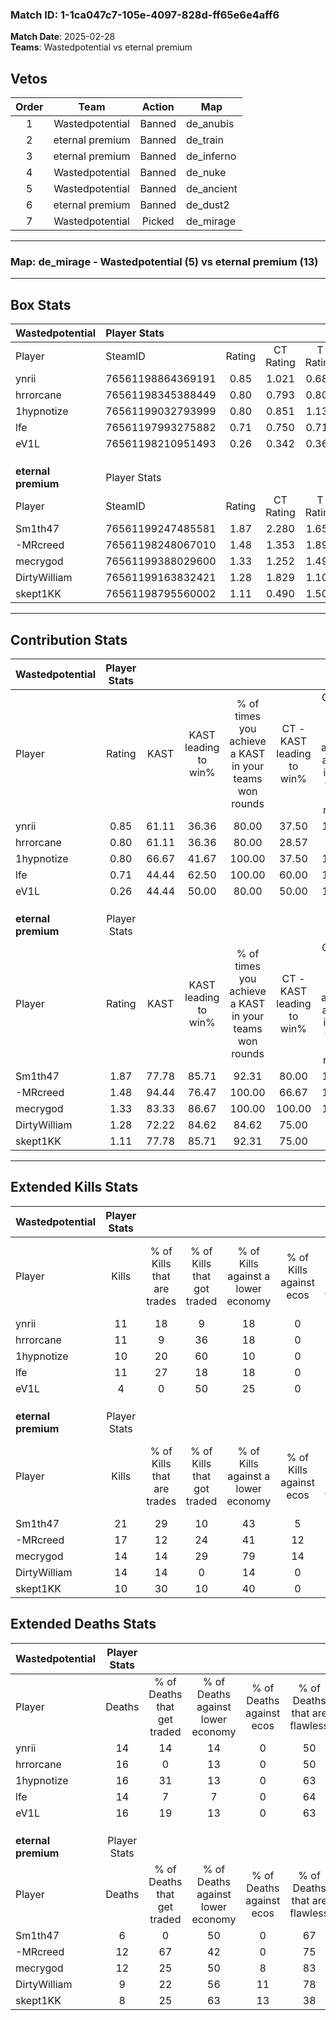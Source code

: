 ### Match ID: 1-1ca047c7-105e-4097-828d-ff65e6e4aff6  
**Match Date**: 2025-02-28  
**Teams**: Wastedpotential vs eternal premium  

## Vetos  

| Order | Team | Action | Map |
| :---: | :--: | :----: | --- |
| 1 | Wastedpotential | Banned | de_anubis |
| 2 | eternal premium | Banned | de_train |
| 3 | eternal premium | Banned | de_inferno |
| 4 | Wastedpotential | Banned | de_nuke |
| 5 | Wastedpotential | Banned | de_ancient |
| 6 | eternal premium | Banned | de_dust2 |
| 7 | Wastedpotential | Picked | de_mirage |

---  

### **Map**: de_mirage - Wastedpotential (5) vs eternal premium (13)  
---  

## Box Stats  

| **Wastedpotential** | Player Stats      |        |           |          |       |       |       |         |        |      |     |
| :- | :- | :-: | :-: | :-: | :-: | :-: | :-: | :-: | :-: | :-: | :-: |
| Player              | SteamID           | Rating | CT Rating | T Rating | KAST  |  ADR  | Kills | Assists | Deaths | K/D  | HS% |
| ynrii               | 76561198864369191 |  0.85  |   1.021   |  0.683   | 61.11 | 71.2  |  11   |    0    |   14   | 0.79 | 36  |
| hrrorcane           | 76561198345388449 |  0.80  |   0.793   |  0.804   | 61.11 | 69.8  |  11   |    2    |   16   | 0.69 | 72  |
| 1hypnotize          | 76561199032793999 |  0.80  |   0.851   |  1.134   | 66.67 | 67.2  |  10   |    5    |   16   | 0.63 | 70  |
| lfe                 | 76561197993275882 |  0.71  |   0.750   |  0.716   | 44.44 | 65.1  |  11   |    0    |   14   | 0.79 | 54  |
| eV1L                | 76561198210951493 |  0.26  |   0.342   |  0.365   | 44.44 | 43.8  |   4   |    3    |   16   | 0.25 | 25  |
|                     |                   |        |           |          |       |       |       |         |        |      |     |
|                     |                   |        |           |          |       |       |       |         |        |      |     |
|                     |                   |        |           |          |       |       |       |         |        |      |     |
| **eternal premium** | Player Stats      |        |           |          |       |       |       |         |        |      |     |
| Player              | SteamID           | Rating | CT Rating | T Rating | KAST  |  ADR  | Kills | Assists | Deaths | K/D  | HS% |
| Sm1th47             | 76561199247485581 |  1.87  |   2.280   |  1.659   | 77.78 | 113.0 |  21   |    8    |   6    | 3.50 | 80  |
| -MRcreed            | 76561198248067010 |  1.48  |   1.353   |  1.899   | 94.44 | 78.2  |  17   |    3    |   12   | 1.42 | 76  |
| mecrygod            | 76561199388029600 |  1.33  |   1.252   |  1.496   | 83.33 | 95.7  |  14   |    6    |   12   | 1.17 | 64  |
| DirtyWilliam        | 76561199163832421 |  1.28  |   1.829   |  1.107   | 72.22 | 83.6  |  14   |    3    |   9    | 1.56 | 71  |
| skept1KK            | 76561198795560002 |  1.11  |   0.490   |  1.505   | 77.78 | 68.1  |  10   |    3    |   8    | 1.25 | 80  |
---  

## Contribution Stats  

| **Wastedpotential** | Player Stats |       |                      |                                                        |                           |                                                             |                          |                                                            |
| :- | :-: | :-: | :-: | :-: | :-: | :-: | :-: | :-: |
| Player              |    Rating    | KAST  | KAST leading to win% | % of times you achieve a KAST in your teams won rounds | CT - KAST leading to win% | CT - % of times you achieve a KAST in your teams won rounds | T - KAST leading to win% | T - % of times you achieve a KAST in your teams won rounds |
| ynrii               |     0.85     | 61.11 |        36.36         |                         80.00                          |           37.50           |                           100.00                            |          33.33           |                           50.00                            |
| hrrorcane           |     0.80     | 61.11 |        36.36         |                         80.00                          |           28.57           |                            66.67                            |          50.00           |                           100.00                           |
| 1hypnotize          |     0.80     | 66.67 |        41.67         |                         100.00                         |           37.50           |                           100.00                            |          50.00           |                           100.00                           |
| lfe                 |     0.71     | 44.44 |        62.50         |                         100.00                         |           60.00           |                           100.00                            |          66.67           |                           100.00                           |
| eV1L                |     0.26     | 44.44 |        50.00         |                         80.00                          |           50.00           |                           100.00                            |          50.00           |                           50.00                            |
|                     |              |       |                      |                                                        |                           |                                                             |                          |                                                            |
|                     |              |       |                      |                                                        |                           |                                                             |                          |                                                            |
|                     |              |       |                      |                                                        |                           |                                                             |                          |                                                            |
| **eternal premium** | Player Stats |       |                      |                                                        |                           |                                                             |                          |                                                            |
| Player              |    Rating    | KAST  | KAST leading to win% | % of times you achieve a KAST in your teams won rounds | CT - KAST leading to win% | CT - % of times you achieve a KAST in your teams won rounds | T - KAST leading to win% | T - % of times you achieve a KAST in your teams won rounds |
| Sm1th47             |     1.87     | 77.78 |        85.71         |                         92.31                          |           80.00           |                           100.00                            |          88.89           |                           88.89                            |
| -MRcreed            |     1.48     | 94.44 |        76.47         |                         100.00                         |           66.67           |                           100.00                            |          81.82           |                           100.00                           |
| mecrygod            |     1.33     | 83.33 |        86.67         |                         100.00                         |          100.00           |                           100.00                            |          81.82           |                           100.00                           |
| DirtyWilliam        |     1.28     | 72.22 |        84.62         |                         84.62                          |           75.00           |                            75.00                            |          88.89           |                           88.89                            |
| skept1KK            |     1.11     | 77.78 |        85.71         |                         92.31                          |           75.00           |                            75.00                            |          90.00           |                           100.00                           |
---  

## Extended Kills Stats  

| **Wastedpotential** | Player Stats |                            |                            |                                    |                         |                              |                                 |                                       |                    |           |
| :- | :-: | :-: | :-: | :-: | :-: | :-: | :-: | :-: | :-: | :-: |
| Player              |    Kills     | % of Kills that are trades | % of Kills that got traded | % of Kills against a lower economy | % of Kills against ecos | % of Kills that are flawless | % of Kills that are close duels | % of Kills that are assisted by flash | Pistol Round Kills | AWP Kills |
| ynrii               |      11      |             18             |             9              |                 18                 |            0            |              55              |               18                |                   0                   |         2          |     1     |
| hrrorcane           |      11      |             9              |             36             |                 18                 |            0            |              91              |                0                |                   0                   |         0          |     0     |
| 1hypnotize          |      10      |             20             |             60             |                 10                 |            0            |              70              |                0                |                   0                   |         0          |     0     |
| lfe                 |      11      |             27             |             18             |                 18                 |            0            |              55              |                0                |                   0                   |         0          |     0     |
| eV1L                |      4       |             0              |             50             |                 25                 |            0            |             100              |                0                |                   0                   |         1          |     0     |
|                     |              |                            |                            |                                    |                         |                              |                                 |                                       |                    |           |
|                     |              |                            |                            |                                    |                         |                              |                                 |                                       |                    |           |
|                     |              |                            |                            |                                    |                         |                              |                                 |                                       |                    |           |
| **eternal premium** | Player Stats |                            |                            |                                    |                         |                              |                                 |                                       |                    |           |
| Player              |    Kills     | % of Kills that are trades | % of Kills that got traded | % of Kills against a lower economy | % of Kills against ecos | % of Kills that are flawless | % of Kills that are close duels | % of Kills that are assisted by flash | Pistol Round Kills | AWP Kills |
| Sm1th47             |      21      |             29             |             10             |                 43                 |            5            |              62              |               10                |                   0                   |         0          |     3     |
| -MRcreed            |      17      |             12             |             24             |                 41                 |           12            |              71              |                0                |                   0                   |         0          |     4     |
| mecrygod            |      14      |             14             |             29             |                 79                 |           14            |              36              |                0                |                   0                   |         0          |     2     |
| DirtyWilliam        |      14      |             14             |             0              |                 14                 |            0            |              64              |                7                |                  21                   |         4          |     1     |
| skept1KK            |      10      |             30             |             10             |                 40                 |            0            |              50              |                0                |                   0                   |         0          |     0     |
## Extended Deaths Stats  

| **Wastedpotential** | Player Stats |                             |                                   |                          |                               |                            |                           |               |
| :- | :-: | :-: | :-: | :-: | :-: | :-: | :-: | :-: |
| Player              |    Deaths    | % of Deaths that get traded | % of Deaths against lower economy | % of Deaths against ecos | % of Deaths that are flawless | % of Deaths that are close | % of Deaths while blinded | Deaths to AWP |
| ynrii               |      14      |             14              |                14                 |            0             |              50               |             0              |             7             |       2       |
| hrrorcane           |      16      |              0              |                13                 |            0             |              50               |             0              |             0             |       1       |
| 1hypnotize          |      16      |             31              |                13                 |            0             |              63               |             0              |             6             |       0       |
| lfe                 |      14      |              7              |                 7                 |            0             |              64               |             7              |             0             |       0       |
| eV1L                |      16      |             19              |                13                 |            0             |              63               |             13             |             6             |       1       |
|                     |              |                             |                                   |                          |                               |                            |                           |               |
|                     |              |                             |                                   |                          |                               |                            |                           |               |
|                     |              |                             |                                   |                          |                               |                            |                           |               |
| **eternal premium** | Player Stats |                             |                                   |                          |                               |                            |                           |               |
| Player              |    Deaths    | % of Deaths that get traded | % of Deaths against lower economy | % of Deaths against ecos | % of Deaths that are flawless | % of Deaths that are close | % of Deaths while blinded | Deaths to AWP |
| Sm1th47             |      6       |              0              |                50                 |            0             |              67               |             0              |             0             |       1       |
| -MRcreed            |      12      |             67              |                42                 |            0             |              75               |             0              |             0             |       0       |
| mecrygod            |      12      |             25              |                50                 |            8             |              83               |             0              |             0             |       2       |
| DirtyWilliam        |      9       |             22              |                56                 |            11            |              78               |             11             |             0             |       0       |
| skept1KK            |      8       |             25              |                63                 |            13            |              38               |             13             |             0             |       0       |
